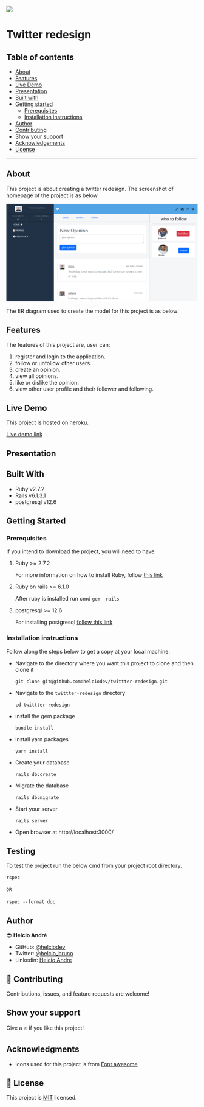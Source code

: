 ![](https://img.shields.io/badge/Microverse-blueviolet)

# Twitter redesign

## Table of contents

- [About](#about)
- [Features](#features)
- [Live Demo](#live-demo)
- [Presentation](#presentation)
- [Built with](#built-with)
- [Getting started](#getting-started)
  * [Prerequisites](#prerequisites)
  * [Installation instructions](#installation-instructions)
- [Author](#author)
- [Contributing](#-contributing)
- [Show your support](#show-your-support)
- [Acknowledgements](#acknowledgments)
- [License](#-license)

---

## About

This project is about creating a twitter redesign. The screenshot of homepage of the project is as below.

![Screenshot-main-page](app/assets/images/project-main-page-shot.png)

The ER diagram used to create the model for this project is as below:


## Features

The features of this project are, user can:

1. register and login to the application.
2. follow or unfollow other users.
3. create an opinion.
5. view all opinions.
4. like or dislike the opinion.
5. view other user profile and their follower and following.

## Live Demo

This project is hosted on heroku.

[Live demo link](https://twitter-reclone-ha.herokuapp.com)

## Presentation

## Built With

- Ruby v2.7.2
- Rails v6.1.3.1
- postgresql v12.6

## Getting Started

### Prerequisites

If you intend to download the project, you will need to have

1. Ruby >= 2.7.2

    For more information on how to install Ruby, follow [this link](https://www.ruby-lang.org/en/downloads/)

2. Ruby on rails >= 6.1.0

    After ruby is installed run cmd `gem  rails`

3. postgresql >= 12.6

    For installing postgresql [follow this link](http://postgresguide.com/setup/install.html)


### Installation instructions

Follow along the steps below to get a copy at your local machine.

- Navigate to the directory where you want this project to clone and then clone it

    ```
    git clone git@github.com:helciodev/twittter-redesign.git
    ```

- Navigate to the `twittter-redesign` directory

    ```
    cd twittter-redesign
    ```


- install the gem package

    ```
    bundle install
    ```

- install yarn packages
    ```
    yarn install
    ```

- Create your database
    ```
    rails db:create
    ```

- Migrate the database

    ```
    rails db:migrate
    ```

- Start your server

    ```
    rails server
    ```

- Open browser at http://localhost:3000/

## Testing

To test the project run the below cmd from your project root directory.
```
rspec

OR

rspec --format doc
```

## Author

😎 **Helcio André**

- GitHub: [@helciodev](https://github.com/helciodev)
- Twitter: [@helcio_bruno](https://twitter.com/helcio_bruno)
- Linkedin: [Helcio Andre](https://www.linkedin.com/in/helcio-andre/)

## 🤝 Contributing

Contributions, issues, and feature requests are welcome!

## Show your support

Give a ⭐️ if you like this project!

## Acknowledgments

- Icons used for this project is from [Font awesome](https://fontawesome.com/)

## 📝 License

This project is [MIT](./LICENSE) licensed.
